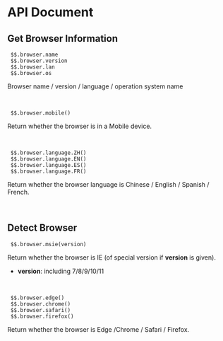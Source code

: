 # API Document

## Get Browser Information
     $$.browser.name
     $$.browser.version
     $$.browser.lan
     $$.browser.os
Browser name / version / language / operation system name

<div><br></div>

     $$.browser.mobile()
Return whether the browser is in a Mobile device.

<div><br></div>

     $$.browser.language.ZH()
     $$.browser.language.EN()
     $$.browser.language.ES()
     $$.browser.language.FR()
Return whether the browser language is Chinese / English / Spanish / French.

<div><br></div>

## Detect Browser

     $$.browser.msie(version)
Return whether the browser is IE (of special version if **version** is given).  

- **version**: including 7/8/9/10/11  

<div><br></div>

     $$.browser.edge()
     $$.browser.chrome()
     $$.browser.safari()
     $$.browser.firefox()
Return whether the browser is Edge  /Chrome / Safari / Firefox.

<div><br></div>